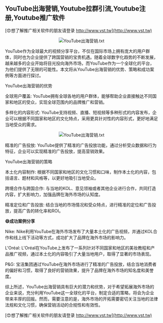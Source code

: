 ## **YouTube出海营销,Youtube拉群引流,Youtube注册,Youtube推广软件**

[😍想了解推广相关软件的朋友请登录 http://www.vst.tw](http://www.vst.tw)

 <center><img src="https://vst.tw/MP4/tuiguang/png/1.png" alt="YouTube出海营销.txt"></center>

YouTube作为全球最大的视频分享平台，不仅在国际市场上拥有庞大的用户群体，同时也为企业提供了跨国营销的宝贵机遇。随着全球数字化趋势的不断发展，越来越多的企业开始将目光投向海外市场，而YouTube作为一个全球化的平台，为他们提供了无限的可能性。本文将从YouTube出海营销的优势、策略和成功案例等方面进行探讨。

YouTube出海营销的优势

全球用户覆盖: YouTube拥有全球各地的用户群体，能够帮助企业直接触达不同国家和地区的受众，实现全球范围内的品牌推广和营销。

多样化的内容形式: YouTube支持视频、直播、短视频等多种形式的内容发布，企业可以根据不同国家和地区的文化特点，采用更具针对性的内容形式，更好地满足当地受众的需求。

 <center><img src="https://vst.tw/MP4/tuiguang/png/0.png" alt="YouTube出海营销.txt"></center>

精准的广告投放: YouTube提供了精准的广告投放功能，通过分析受众数据和行为特征，企业可以实现精准的广告投放，提高营销效果。

YouTube出海营销的策略

本土化内容制作: 根据不同国家和地区的文化习惯和口味，制作本土化的内容，包括语言、题材和风格等，以更好地吸引当地受众。

跨境合作与跨国合作: 与当地的KOL、意见领袖或者其他企业进行合作，共同打造内容，扩大影响力，加强品牌在海外市场的认知度。

精准定位和广告投放: 结合当地的市场情况和受众特点，进行精准的定位和广告投放，提高广告的转化率和ROI。

**😄成功案例分享**

Nike: Nike利用YouTube在海外市场发布了大量本土化的广告视频，并通过KOL合作和线上线下活动等方式，成功扩大了品牌在海外市场的影响力。

L'Oréal: L'Oréal在YouTube上发布了一系列针对不同国家和地区的美妆教程和产品推广视频，通过本土化的内容吸引了大量当地用户，取得了显著的市场表现。

P&G: 宝洁集团通过YouTube在海外市场进行了精准的广告投放，结合当地消费者的偏好和习惯，取得了良好的营销效果，提升了品牌在海外市场的知名度和美誉度。

综上所述，YouTube出海营销具有巨大的潜力和优势，对于希望拓展海外市场的企业来说，充分利用YouTube这一全球化的平台，制定合适的策略，将会为企业带来丰厚的回报。然而，需要注意的是，海外市场的开拓需要密切关注当地的法律法规和文化习惯，确保营销活动的合规性和有效性。

[😍想了解推广相关软件的朋友请登录 http://www.vst.tw](http://www.vst.tw)



